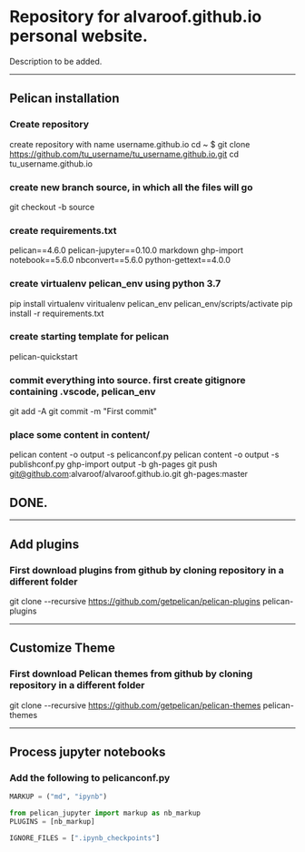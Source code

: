 # Repository for alvaroof.github.io personal website. 

Description to be added.

---
## Pelican installation

### Create repository
create repository with name username.github.io
cd ~ $ git clone https://github.com/tu_username/tu_username.github.io.git
cd tu_username.github.io

### create new branch source, in which all the files will go
git checkout -b source

### create requirements.txt
pelican==4.6.0
pelican-jupyter==0.10.0
markdown
ghp-import
notebook==5.6.0
nbconvert==5.6.0
python-gettext==4.0.0

### create virtualenv pelican_env using python 3.7
pip install virtualenv
viritualenv pelican_env
pelican_env/scripts/activate
pip install -r requirements.txt

### create starting template for pelican
pelican-quickstart

### commit everything into source. first create gitignore containing .vscode, pelican_env
git add -A
git commit -m "First commit"

### place some content in content/
pelican content -o output -s pelicanconf.py
pelican content -o output -s publishconf.py
ghp-import output -b gh-pages
git push git@github.com:alvaroof/alvaroof.github.io.git gh-pages:master

## DONE.
---
## Add plugins

### First download plugins from github by cloning repository in a different folder
git clone --recursive https://github.com/getpelican/pelican-plugins pelican-plugins

---

## Customize Theme

### First download Pelican themes from github by cloning repository in a different folder
git clone --recursive https://github.com/getpelican/pelican-themes pelican-themes


---

## Process jupyter notebooks

### Add the following to pelicanconf.py
```python
MARKUP = ("md", "ipynb")

from pelican_jupyter import markup as nb_markup
PLUGINS = [nb_markup]

IGNORE_FILES = [".ipynb_checkpoints"]
```



